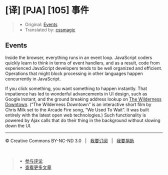 # [译] [PJA] [105] 事件

> * Original: [Events](http://chimera.labs.oreilly.com/books/1234000000262/ch01.html#events_id1)
> * Translated by: [cssmagic](https://github.com/cssmagic)

## Events

Inside the browser, everything runs in an event loop. JavaScript coders quickly learn to think in terms of event handlers, and as a result, code from experienced JavaScript developers tends to be well organized and efficient. Operations that might block processing in other languages happen concurrently in JavaScript.

If you click something, you want something to happen instantly. That impatience has led to wonderful advancements in UI design, such as Google Instant, and the ground breaking address lookup on [The Wilderness Downtown][8]. (“The Wilderness Downtown” is an interactive short film by Chris Milk set to the Arcade Fire song, “We Used To Wait”. It was built entirely with the latest open web technologies.) Such functionality is powered by Ajax calls that do their thing in the background without slowing down the UI.

[8]: http://thewildernessdowntown.com/

***

&copy; Creative Commons BY-NC-ND 3.0 &nbsp; | &nbsp; [我要订阅](http://www.cssmagic.net/blog/subscribe) &nbsp; | &nbsp; [我要捐助](http://www.cssmagic.net/blog/donate)

&nbsp;
> * [参与评论](https://github.com/cssmagic/blog/issues/XXXXXXXXXX)
> * [查看更多文章](https://github.com/cssmagic/blog/issues?state=open)
